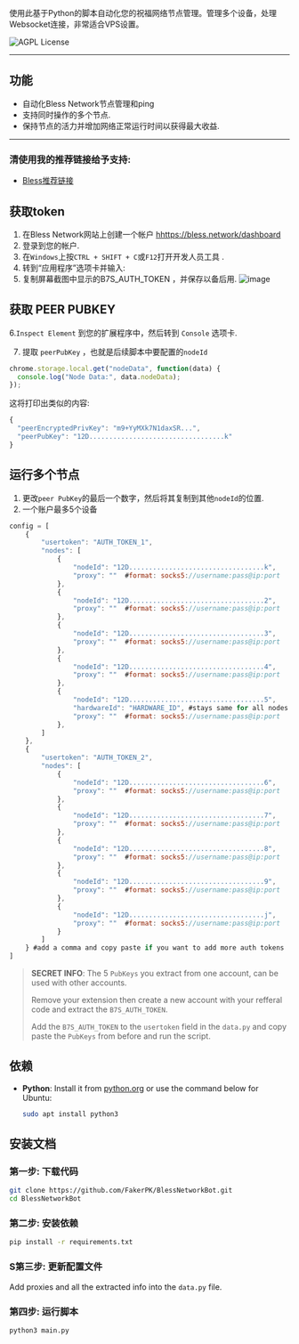 
使用此基于Python的脚本自动化您的祝福网络节点管理。管理多个设备，处理Websocket连接，非常适合VPS设置。

![AGPL License](https://img.shields.io/badge/License-AGPL%20v3-blue.svg)

---

## **功能**
* 自动化Bless Network节点管理和ping
* 支持同时操作的多个节点.
* 保持节点的活力并增加网络正常运行时间以获得最大收益.

---
### 清使用我的推荐链接给予支持:
- [Bless推荐链接](https://bless.network/dashboard?ref=2CGEP7)
## **获取token**
1. 在Bless Network网站上创建一个帐户 [hhttps://bless.network/dashboard](https://bless.network/dashboard?ref=WBY5T8)
2. 登录到您的帐户.
3. 在`Windows`上按`CTRL + SHIFT + C`或`F12`打开开发人员工具 .
4. 转到“应用程序”选项卡并输入:
5. 复制屏幕截图中显示的B7S_AUTH_TOKEN ，并保存以备后用.
![image](https://github.com/user-attachments/assets/5808a866-b647-4afc-8d61-1a000ce301c1)


## **获取 PEER PUBKEY**
6.`Inspect Element` 到您的扩展程序中，然后转到 `Console` 选项卡.

7. 提取 ```peerPubKey``` ，也就是后续脚本中要配置的`nodeId`
  ```javascript
  chrome.storage.local.get("nodeData", function(data) {
    console.log("Node Data:", data.nodeData);
});
```
这将打印出类似的内容:
```javascript
{
  "peerEncryptedPrivKey": "m9+YyMXk7N1daxSR...",
  "peerPubKey": "12D..................................k"
}
```

## **运行多个节点**
1. 更改`peer PubKey`的最后一个数字，然后将其复制到其他`nodeId`的位置.
2. 一个账户最多5个设备
```javascript
config = [
    {
        "usertoken": "AUTH_TOKEN_1",
        "nodes": [
            {
                "nodeId": "12D..................................k",
                "proxy": ""  #format: socks5://username:pass@ip:port
            },
            {
                "nodeId": "12D..................................2",
                "proxy": ""  #format: socks5://username:pass@ip:port
            },
            {
                "nodeId": "12D..................................3",
                "proxy": ""  #format: socks5://username:pass@ip:port
            },
            {
                "nodeId": "12D..................................4",
                "proxy": ""  #format: socks5://username:pass@ip:port
            },
            {
                "nodeId": "12D..................................5",
                "hardwareId": "HARDWARE_ID", #stays same for all nodes
                "proxy": ""  #format: socks5://username:pass@ip:port
            },
        ]
    },
    {
        "usertoken": "AUTH_TOKEN_2",
        "nodes": [
            {
                "nodeId": "12D..................................6",
                "proxy": ""  #format: socks5://username:pass@ip:port
            },
            {
                "nodeId": "12D..................................7",
                "proxy": ""  #format: socks5://username:pass@ip:port
            },
            {
                "nodeId": "12D..................................8",
                "proxy": ""  #format: socks5://username:pass@ip:port
            },
            {
                "nodeId": "12D..................................9",
                "proxy": ""  #format: socks5://username:pass@ip:port
            },
            {
                "nodeId": "12D..................................j",
                "proxy": ""  #format: socks5://username:pass@ip:port
            }
        ]
    } #add a comma and copy paste if you want to add more auth tokens
]
```
> **SECRET INFO**:
> The 5 `PubKeys` you extract from one account, can be used with other accounts.
> 
> Remove your extension then create a new account with your refferal code and extract the `B7S_AUTH_TOKEN`.
> 
> Add the `B7S_AUTH_TOKEN` to the `usertoken` field in the ``data.py`` and copy paste the ``PubKeys`` from before and run the script.

## **依赖**
- **Python**: Install it from [python.org](https://www.python.org/downloads/) or use the command below for Ubuntu:
  ```bash
  sudo apt install python3
  ```

## **安装文档**
### 第一步: 下载代码
```bash
git clone https://github.com/FakerPK/BlessNetworkBot.git
cd BlessNetworkBot
```

### 第二步: 安装依赖
```bash
pip install -r requirements.txt
```

### S第三步: 更新配置文件
Add proxies and all the extracted info into the `data.py` file.

### 第四步: 运行脚本
```bash
python3 main.py
```
